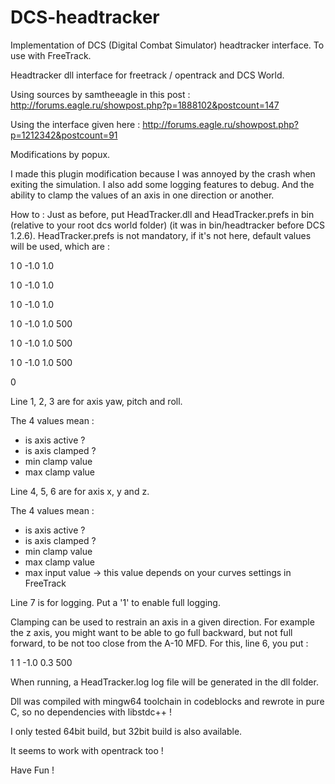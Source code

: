 DCS-headtracker
===============

Implementation of DCS (Digital Combat Simulator) headtracker interface. To use with FreeTrack.

Headtracker dll interface for freetrack / opentrack and DCS World.

Using sources by samtheeagle in this post : http://forums.eagle.ru/showpost.php?p=1888102&postcount=147

Using the interface given here : http://forums.eagle.ru/showpost.php?p=1212342&postcount=91

Modifications by popux.

I made this plugin modification because I was annoyed by the crash when exiting the simulation. I also add some logging features to debug. And the ability to clamp the values of an axis in one direction or another.

How to :
Just as before, put HeadTracker.dll and HeadTracker.prefs in bin (relative to your root dcs world folder) (it was in bin/headtracker before DCS 1.2.6).
HeadTracker.prefs is not mandatory, if it's not here, default values will be used, which are :

1 0 -1.0 1.0

1 0 -1.0 1.0

1 0 -1.0 1.0

1 0 -1.0 1.0 500

1 0 -1.0 1.0 500

1 0 -1.0 1.0 500

0

Line 1, 2, 3 are for axis yaw, pitch and roll.

The 4 values mean :

* is axis active ?
* is axis clamped ?
* min clamp value
* max clamp value

Line 4, 5, 6 are for axis x, y and z.

The 4 values mean :

* is axis active ?
* is axis clamped ?
* min clamp value
* max clamp value
* max input value -> this value depends on your curves settings in FreeTrack

Line 7 is for logging. Put a '1' to enable full logging.

Clamping can be used to restrain an axis in a given direction. For example the z axis, you might want to be able to go full backward, but not full forward, to be not too close from the A-10 MFD.
For this, line 6, you put :

1 1 -1.0 0.3 500

When running, a HeadTracker.log log file will be generated in the dll folder.

Dll was compiled with mingw64 toolchain in codeblocks and rewrote in pure C, so no dependencies with libstdc++ !

I only tested 64bit build, but 32bit build is also available.

It seems to work with opentrack too !

Have Fun !
